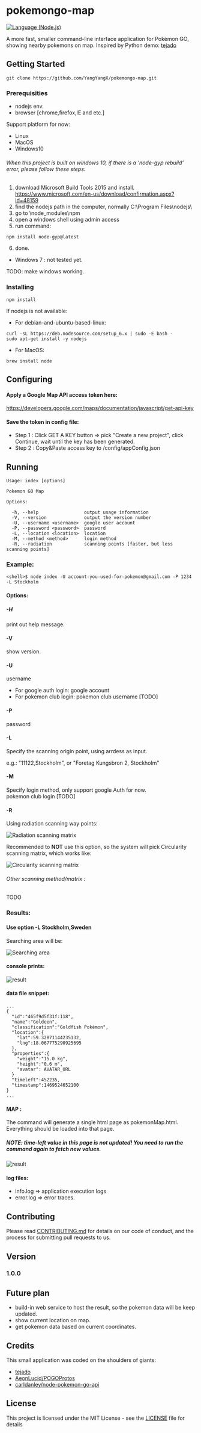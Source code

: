 # pokemongo-map
[![Language (Node.js)](https://img.shields.io/badge/powered_by-Node.js-red.svg?style=flat-square)](https://nodejs.org/)

A more fast, smaller command-line interface application for Pokèmon GO, showing nearby pokemons on map. Inspired by Python demo: [tejado](https://github.com/tejado/pokemongo-api-demo)

## Getting Started

```
git clone https://github.com/YangYangX/pokemongo-map.git
```

### Prerequisities

* nodejs env.
* browser [chrome,firefox,IE and etc.]

Support platform for now:

* Linux
* MacOS
* Windows10

###### When this project is built on windows 10, if there is a 'node-gyp rebuild' error, please follow these steps:

  1. download Microsoft Build Tools 2015 and install. https://www.microsoft.com/en-us/download/confirmation.aspx?id=48159
  2. find the nodejs path in the computer, normally C:\Program Files\nodejs\
  3. go to \node_modules\npm
  4. open a windows shell using admin access
  5. run command:
  ```
  npm install node-gyp@latest
  ```  
  6. done.

* Windows 7 : not tested yet.

TODO: make windows working.

### Installing

```
npm install
```

If nodejs is not available:
* For debian-and-ubuntu-based-linux:
```
curl -sL https://deb.nodesource.com/setup_6.x | sudo -E bash -
sudo apt-get install -y nodejs
```
* For MacOS:
```
brew install node
```

## Configuring

#### Apply a Google Map API access token here:
https://developers.google.com/maps/documentation/javascript/get-api-key

#### Save the token in config file:
* Step 1 : Click GET A KEY button => pick "Create a new project", click Continue, wait until the key has been generated.
* Step 2 : Copy&Paste access key to <repo>/config/appConfig.json

## Running

```
Usage: index [options]

Pokemon GO Map

Options:

  -h, --help                 output usage information
  -V, --version              output the version number
  -U, --username <username>  google user account
  -P, --password <password>  password
  -L, --location <location>  location
  -M, --method <method>      login method
  -R, --radiation            scanning points [faster, but less scanning points]
```

### Example:
```
<shell>$ node index -U account-you-used-for-pokemon@gmail.com -P 1234 -L Stockholm
```
#### Options:

##### -H

print out help message.

#### -V

show version.

#### -U

username
* For google auth login: google account
* For pokemon club login: pokemon club username [TODO]

#### -P

password

#### -L

Specify the scanning origin point, using arrdess as input.

e.g.: "11122,Stockholm", or "Foretag Kungsbron 2, Stockholm"

#### -M

Specify login method, only support google Auth for now.<br>
pokemon club login [TODO]

#### -R

Using radiation scanning way points:

![Radiation scanning matrix](https://s31.postimg.org/d3wdxs9jf/909a727e2a541bf8b722deaadad074c7f258ca22.jpg)

Recommended to **NOT** use this option, so the system will pick Circularity scanning matrix, which works like:

![Circularity scanning matrix](https://s32.postimg.org/dhc30x5tx/909a727e2a541bf8b722deaadad074c7f258ca23.jpg)

###### Other scanning method/matrix :
TODO

### Results:

#### Use option -L Stockholm,Sweden
Searching area will be:

![Searching area](https://s32.postimg.org/ueylld1bp/909a727e2a541bf8b722deaadad074c7f258ca19.jpg)


#### console prints:

![result](https://s31.postimg.org/dr4xyl297/909a727e2a541bf8b722deaadad074c7f258ca22.jpg)

#### data file snippet:

```
...
{
  "id":"465f9d5f31f:118",
  "name":"Goldeen",
  "classification":"Goldfish Pokèmon",
  "location":{
    "lat":59.32871144235132,
    "lng":18.067775290925695
  },
  "properties":{
    "weight":"15.0 kg",
    "height":"0.6 m",
    "avatar": AVATAR_URL
  }
  "timeleft":452235,
  "timestamp":1469524652100
}
...
```

#### **MAP** :
The command will generate a single html page as pokemonMap.html.
Everything should be loaded into that page.
##### NOTE: time-left value in this page is not updated! You need to run the command again to fetch new values.
![result](https://s31.postimg.org/72l3hmwqz/909a727e2a541bf8b722deaadad074c7f258ca19.png)

#### log files:

* info.log => application execution logs
* error.log => error traces.

## Contributing

Please read [CONTRIBUTING.md](CONTRIBUTING.md) for details on our code of conduct, and the process for submitting pull requests to us.

## Version

### 1.0.0

## Future plan

* build-in web service to host the result, so the pokemon data will be keep updated.
* show current location on map.
* get pokemon data based on current coordinates.

## Credits

This small application was coded on the shoulders of giants:
* [tejado](https://github.com/tejado/pokemongo-api-demo)
* [AeonLucid/POGOProtos](https://github.com/AeonLucid/POGOProtos)
* [carldanley/node-pokemon-go-api](https://github.com/carldanley/node-pokemon-go-api)

## License

This project is licensed under the MIT License - see the [LICENSE](LICENSE) file for details
